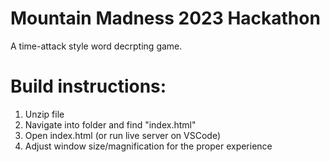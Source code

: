# Mountain Madness 2023 Hackathon
A time-attack style word decrpting game.

# Build instructions:
1. Unzip file
2. Navigate into folder and find "index.html"
3. Open index.html (or run live server on VSCode)
4. Adjust window size/magnification for the proper experience
